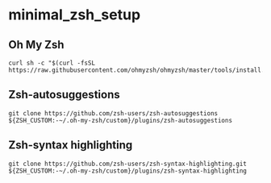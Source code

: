 # minimal_zsh_setup

## Oh My Zsh
```
curl sh -c "$(curl -fsSL https://raw.githubusercontent.com/ohmyzsh/ohmyzsh/master/tools/install.sh)"
```

## Zsh-autosuggestions
```
git clone https://github.com/zsh-users/zsh-autosuggestions ${ZSH_CUSTOM:-~/.oh-my-zsh/custom}/plugins/zsh-autosuggestions
```

## Zsh-syntax highlighting
```
git clone https://github.com/zsh-users/zsh-syntax-highlighting.git ${ZSH_CUSTOM:-~/.oh-my-zsh/custom}/plugins/zsh-syntax-highlighting
```
